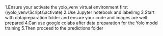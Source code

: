 1.Ensure your activate the yolo_venv virtual environment first (\yolo_venv\Scripts\activate)
2.Use Jupyter notebook and labelImg
3.Start with datapreparation folder and ensure your code and images are well prepared
4.Can use google colabs after data preparation for the Yolo model training 
5.Then proceed to the predictions folder
